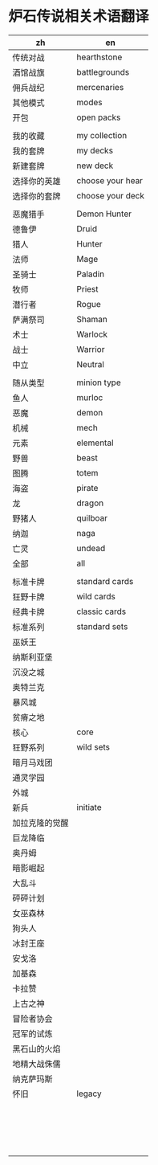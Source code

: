 # 炉石传说相关术语翻译

| zh      | en               |
|---------|------------------|
| 传统对战    | hearthstone      |
| 酒馆战旗    | battlegrounds    |
| 佣兵战纪    | mercenaries      |
| 其他模式    | modes            |
| 开包      | open packs       |
|         |                  |
| 我的收藏    | my collection    |
| 我的套牌    | my decks         |
| 新建套牌    | new deck         |
| 选择你的英雄  | choose your hear |
| 选择你的套牌  | choose your deck |
|         |                  |
| 恶魔猎手    | Demon Hunter     |
| 德鲁伊     | Druid            |
| 猎人      | Hunter           |
| 法师      | Mage             |
| 圣骑士     | Paladin          |
| 牧师      | Priest           |
| 潜行者     | Rogue            |
| 萨满祭司    | Shaman           |
| 术士      | Warlock          |
| 战士      | Warrior          |
| 中立      | Neutral          |
|         |                  |
| 随从类型    | minion type      |
| 鱼人      | murloc           |
| 恶魔      | demon            |
| 机械      | mech             |
| 元素      | elemental        |
| 野兽      | beast            |
| 图腾      | totem            |
| 海盗      | pirate           |
| 龙       | dragon           |
| 野猪人     | quilboar         |
| 纳迦      | naga             |
| 亡灵      | undead           |
| 全部      | all              |
|         |                  |
| 标准卡牌    | standard cards   |
| 狂野卡牌    | wild cards       |
| 经典卡牌    | classic cards    |
| 标准系列    | standard sets    |
| 巫妖王     |                  |
| 纳斯利亚堡   |                  |
| 沉没之城    |                  |
| 奥特兰克    |                  |
| 暴风城     |                  |
| 贫瘠之地    |                  |
| 核心      | core             |
| 狂野系列    | wild sets        |
| 暗月马戏团   |                  |
| 通灵学园    |                  |
| 外城      |                  |
| 新兵      | initiate         |
| 加拉克隆的觉醒 |                  |
| 巨龙降临    |                  |
| 奥丹姆     |                  |
| 暗影崛起    |                  |
| 大乱斗     |                  |
| 砰砰计划    |                  |
| 女巫森林    |                  |
| 狗头人     |                  |
| 冰封王座    |                  |
| 安戈洛     |                  |
| 加基森     |                  |
| 卡拉赞     |                  |
| 上古之神    |                  |
| 冒险者协会   |                  |
| 冠军的试炼   |                  |
| 黑石山的火焰  |                  |
| 地精大战侏儒  |                  |
| 纳克萨玛斯   |                  |
| 怀旧      | legacy           |
|         |                  |
|         |                  |
|         |                  |
|         |                  |
|         |                  |
|         |                  |
|         |                  |
|         |                  |
|         |                  |
|         |                  |
|         |                  |
|         |                  |
|         |                  |
|         |                  |
|         |                  |
|         |                  |
|         |                  |
|         |                  |
